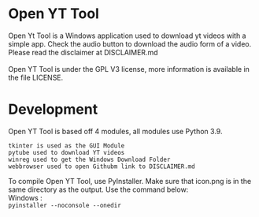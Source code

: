 # Open YT Tool
Open Yt Tool is a Windows application used to download yt videos with a simple app. Check the audio button to download the audio form
of a video. Please read the disclaimer at DISCLAIMER.md<br>
<br>
Open YT Tool is under the GPL V3 license, more information is available in the file LICENSE. <br>

# Development
Open YT Tool is based off 4 modules, all modules use Python 3.9.<br>

```
tkinter is used as the GUI Module 
pytube used to download YT videos 
winreg used to get the Windows Download Folder 
webbrowser used to open Githubm link to DISCLAIMER.md
```

To compile Open YT Tool, use PyInstaller. Make sure that icon.png is in the same directory
as the output. Use the command below:<br>
Windows :<br>
`pyinstaller --noconsole --onedir `